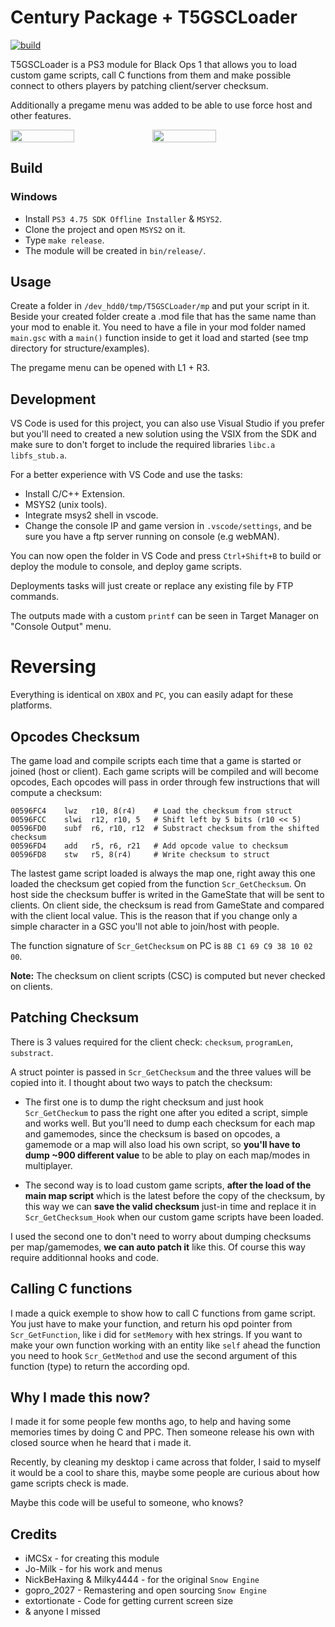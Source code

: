 # Century Package + T5GSCLoader
[![build](https://github.com/itacentury/T5GSCLoader/actions/workflows/build.yml/badge.svg?branch=master)](https://github.com/itacentury/T5GSCLoader/actions/workflows/build.yml)

T5GSCLoader is a PS3 module for Black Ops 1 that allows you to load custom game scripts, call C functions from them and make possible connect to others players by patching client/server checksum.

Additionally a pregame menu was added to be able to use force host and other features.

<div style="display: flex;">
  <img src="https://github.com/user-attachments/assets/8b9e51ea-e102-4bd9-9e43-e163f15e8c6e" width="45%">
  <img src="https://github.com/user-attachments/assets/9960fb35-2e37-487f-a6f3-42e5c5392036" width="45%">
</div>

## Build
### Windows
* Install `PS3 4.75 SDK Offline Installer` & `MSYS2`.
* Clone the project and open `MSYS2` on it.
* Type `make release`.
* The module will be created in `bin/release/`.

## Usage
Create a folder in `/dev_hdd0/tmp/T5GSCLoader/mp` and put your script in it. Beside your created folder create a .mod file that has the same name than your mod to enable it. You need to have a file in your mod folder named `main.gsc` with a `main()` function inside to get it load and started (see tmp directory for structure/examples).

The pregame menu can be opened with L1 + R3.

## Development
VS Code is used for this project, you can also use Visual Studio if you prefer but you'll need to created a new solution using the VSIX from the SDK and make sure to don't forget to include the required libraries `libc.a libfs_stub.a`.

For a better experience with VS Code and use the tasks:

* Install C/C++ Extension.
* MSYS2 (unix tools).
* Integrate msys2 shell in vscode.
* Change the console IP and game version in `.vscode/settings`, and be sure you have a ftp server running on console (e.g webMAN).

You can now open the folder in VS Code and press `Ctrl+Shift+B` to build or deploy the module to console, and deploy game scripts.

Deployments tasks will just create or replace any existing file by FTP commands.

The outputs made with a custom `printf` can be seen in Target Manager on "Console Output" menu.

# Reversing
Everything is identical on `XBOX` and `PC`, you can easily adapt for these platforms.

## Opcodes Checksum

The game load and compile scripts each time that a game is started or joined (host or client). Each game scripts will be compiled and will become opcodes, Each opcodes will pass in order through few instructions that will compute a checksum:

```
00596FC4    lwz   r10, 8(r4)    # Load the checksum from struct
00596FCC    slwi  r12, r10, 5   # Shift left by 5 bits (r10 << 5)   
00596FD0    subf  r6, r10, r12  # Substract checksum from the shifted checksum 
00596FD4    add   r5, r6, r21   # Add opcode value to checksum
00596FD8    stw   r5, 8(r4)     # Write checksum to struct
```

The lastest game script loaded is always the map one, right away this one loaded the checksum get copied from the function `Scr_GetChecksum`. On host side the checksum buffer is writed in the GameState that will be sent to clients. On client side, the checksum is read from GameState and compared with the client local value. This is the reason that if you change only a simple character in a GSC you'll not able to join/host with people.

The function signature of `Scr_GetChecksum` on PC is `8B C1 69 C9 38 10 02 00`.

**Note:** The checksum on client scripts (CSC) is computed but never checked on clients.

## Patching Checksum

There is 3 values required for the client check: `checksum`, `programLen`, `substract`.

A struct pointer is passed in `Scr_GetChecksum` and the three values will be copied into it.
I thought about two ways to patch the checksum:

* The first one is to dump the right checksum and just hook `Scr_GetCheckum` to pass the right one after you edited a script, simple and works well. But you'll need to dump each checksum for each map and gamemodes, since the checksum is based on opcodes, a gamemode or a map will also load his own script, so **you'll have to dump ~900 different value** to be able to play on each map/modes in multiplayer.

* The second way is to load custom game scripts, **after the load of the main map script** which is the latest before the copy of the checksum, by this way we can **save the valid checksum** just-in time and replace it in `Scr_GetChecksum_Hook` when our custom game scripts have been loaded.

I used the second one to don't need to worry about dumping checksums per map/gamemodes, **we can auto patch it** like this. Of course this way require additionnal hooks and code.

## Calling C functions

I made a quick exemple to show how to call C functions from game script.
You just have to make your function, and return his opd pointer from `Scr_GetFunction`, like i did for `setMemory` with hex strings. If you want to make your own function working with an entity like `self` ahead the function you need to hook `Scr_GetMethod` and use the second argument of this function (type) to return the according opd.

## Why I made this now?

I made it for some people few months ago, to help and having some memories times by doing C and PPC. Then someone release his own with closed source when he heard that i made it.

Recently, by cleaning my desktop i came across that folder, I said to myself it would be a cool to share this, maybe some people are curious about how game scripts check is made.

Maybe this code will be useful to someone, who knows?

## Credits

* iMCSx - for creating this module
* Jo-Milk - for his work and menus
* NickBeHaxing & Milky4444 - for the original `Snow Engine`
* gopro_2027 - Remastering and open sourcing `Snow Engine`
* extortionate - Code for getting current screen size
* & anyone I missed
